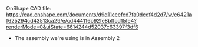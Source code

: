 OnShape CAD file: https://cad.onshape.com/documents/d9d11ceefcd7fa0dcdf4d2d7/w/e6421af625294cd43513ca29/e/cd444116b92fe8bffcd15fe4?renderMode=0&uiState=6614244d52037c63397f3df6
* The assembly we're using is in Assembly 2
